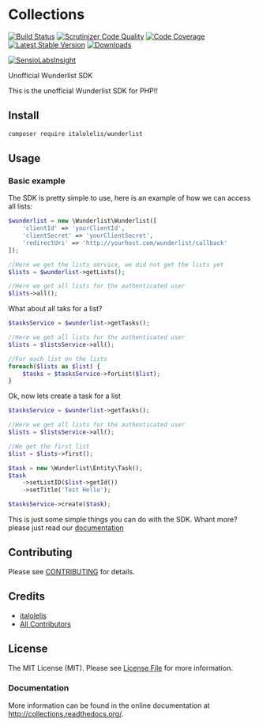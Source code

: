 # Collections

[![Build Status](https://travis-ci.org/italolelis/wunderlist.svg?style=flat-square)](https://travis-ci.org/italolelis/wunderlist)
[![Scrutinizer Code Quality](http://img.shields.io/scrutinizer/g/italolelis/wunderlist.svg?style=flat-square)](https://scrutinizer-ci.com/g/italolelis/wunderlist/)
[![Code Coverage](http://img.shields.io/scrutinizer/coverage/g/italolelis/wunderlist.svg?style=flat-square)](https://scrutinizer-ci.com/g/italolelis/wunderlist/)
[![Latest Stable Version](http://img.shields.io/packagist/v/italolelis/wunderlist.svg?style=flat-square)](https://packagist.org/packages/italolelis/wunderlist)
[![Downloads](https://img.shields.io/packagist/dt/italolelis/wunderlist.svg?style=flat-square)](https://packagist.org/packages/italolelis/wunderlist)

[![SensioLabsInsight](https://insight.sensiolabs.com/projects/1f67b9bd-f120-43d5-9f02-f73aa6132d86/small.png)](https://insight.sensiolabs.com/projects/1f67b9bd-f120-43d5-9f02-f73aa6132d86)

Unofficial Wunderlist SDK

This is the unofficial Wunderlist SDK for PHP!!

## Install

```bash
composer require italolelis/wunderlist
```

## Usage

### Basic example

The SDK is pretty simple to use, here is an example of how we can access all lists:

```php
$wunderlist = new \Wunderlist\Wunderlist([
    'clientId' => 'yourClientId',
    'clientSecret' => 'yourClientSecret',
    'redirectUri' => 'http://yourhost.com/wunderlist/callback'
]);

//Here we get the lists service, we did not get the lists yet
$lists = $wunderlist->getLists();

//Here we get all lists for the authenticated user
$lists->all();
```

What about all taks for a list?

```php
$tasksService = $wunderlist->getTasks();

//Here we get all lists for the authenticated user
$lists = $listsService->all();

//For each list on the lists
foreach($lists as $list) {
    $tasks = $tasksService->forList($list);
}

```

Ok, now lets create a task for a list

```php
$tasksService = $wunderlist->getTasks();

//Here we get all lists for the authenticated user
$lists = $listsService->all();

//We get the first list
$list = $lists->first();

$task = new \Wunderlist\Entity\Task();
$task
    ->setListID($list->getId())
    ->setTitle('Test Hello');

$tasksService->create($task);
```

This is just some simple things you can do with the SDK. Whant more? please just read our [documentation](http://wunderlist.readthedocs.org/)
## Contributing

Please see [CONTRIBUTING](https://github.com/LellysInformatica/collections/blob/master/CONTRIBUTING.md) for details.

## Credits

- [italolelis](https://github.com/italolelis)
- [All Contributors](https://github.com/italolelis/wunderlist/contributors)

## License

The MIT License (MIT). Please see [License File](https://github.com/italolelis/wunderlist/blob/master/LICENSE) for more information.

### Documentation

More information can be found in the online documentation at
http://collections.readthedocs.org/.
